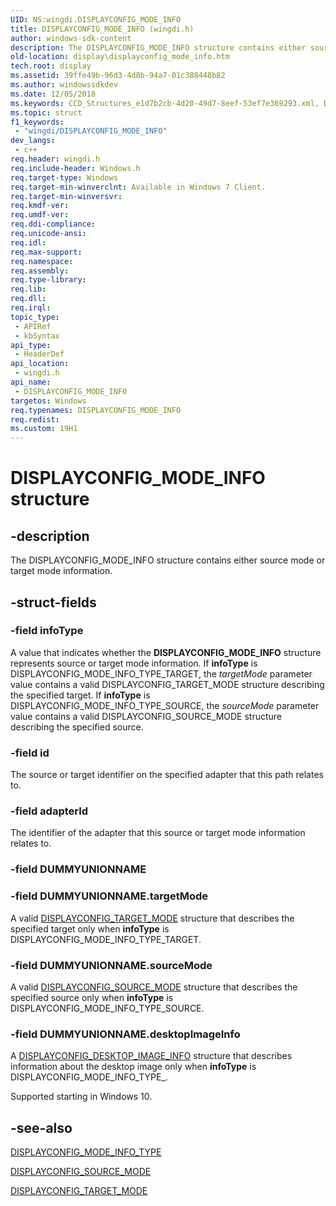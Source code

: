 ```yaml
---
UID: NS:wingdi.DISPLAYCONFIG_MODE_INFO
title: DISPLAYCONFIG_MODE_INFO (wingdi.h)
author: windows-sdk-content
description: The DISPLAYCONFIG_MODE_INFO structure contains either source mode or target mode information.
old-location: display\displayconfig_mode_info.htm
tech.root: display
ms.assetid: 39ffe49b-96d3-4d8b-94a7-01c388448b82
ms.author: windowssdkdev
ms.date: 12/05/2018
ms.keywords: CCD_Structures_e1d7b2cb-4d20-49d7-8eef-53ef7e369293.xml, DISPLAYCONFIG_MODE_INFO, DISPLAYCONFIG_MODE_INFO structure [Display Devices], display.displayconfig_mode_info, wingdi/DISPLAYCONFIG_MODE_INFO
ms.topic: struct
f1_keywords: 
 - "wingdi/DISPLAYCONFIG_MODE_INFO"
dev_langs:
 - c++
req.header: wingdi.h
req.include-header: Windows.h
req.target-type: Windows
req.target-min-winverclnt: Available in Windows 7 Client.
req.target-min-winversvr: 
req.kmdf-ver: 
req.umdf-ver: 
req.ddi-compliance: 
req.unicode-ansi: 
req.idl: 
req.max-support: 
req.namespace: 
req.assembly: 
req.type-library: 
req.lib: 
req.dll: 
req.irql: 
topic_type:
 - APIRef
 - kbSyntax
api_type:
 - HeaderDef
api_location:
 - wingdi.h
api_name:
 - DISPLAYCONFIG_MODE_INFO
targetos: Windows
req.typenames: DISPLAYCONFIG_MODE_INFO
req.redist: 
ms.custom: 19H1
---
```


# DISPLAYCONFIG_MODE_INFO structure


## -description


The DISPLAYCONFIG_MODE_INFO structure contains either source mode or target mode information.


## -struct-fields




### -field infoType

A value that indicates whether the <b>DISPLAYCONFIG_MODE_INFO</b> structure represents source or target mode information. If <b>infoType</b> is DISPLAYCONFIG_MODE_INFO_TYPE_TARGET, the <i>targetMode</i> parameter value contains a valid DISPLAYCONFIG_TARGET_MODE structure describing the specified target. If <b>infoType</b> is DISPLAYCONFIG_MODE_INFO_TYPE_SOURCE, the <i>sourceMode</i> parameter value contains a valid DISPLAYCONFIG_SOURCE_MODE structure describing the specified source. 


### -field id

The source or target identifier on the specified adapter that this path relates to.


### -field adapterId

The identifier of the adapter that this source or target mode information relates to.


### -field DUMMYUNIONNAME

 


### -field DUMMYUNIONNAME.targetMode

A valid <a href="https://docs.microsoft.com/windows/desktop/api/wingdi/ns-wingdi-displayconfig_target_mode">DISPLAYCONFIG_TARGET_MODE</a> structure that describes the specified target only when <b>infoType</b> is DISPLAYCONFIG_MODE_INFO_TYPE_TARGET.


### -field DUMMYUNIONNAME.sourceMode

A valid <a href="https://docs.microsoft.com/windows/desktop/api/wingdi/ns-wingdi-displayconfig_source_mode">DISPLAYCONFIG_SOURCE_MODE</a> structure that describes the specified source only when <b>infoType</b> is DISPLAYCONFIG_MODE_INFO_TYPE_SOURCE.


### -field DUMMYUNIONNAME.desktopImageInfo

A <a href="https://docs.microsoft.com/windows/desktop/api/wingdi/ns-wingdi-displayconfig_desktop_image_info">DISPLAYCONFIG_DESKTOP_IMAGE_INFO</a> structure that describes information about the desktop image only when <b>infoType</b> is DISPLAYCONFIG_MODE_INFO_TYPE_. 

Supported starting in Windows 10.


## -see-also




<a href="https://docs.microsoft.com/windows/desktop/api/wingdi/ne-wingdi-displayconfig_mode_info_type">DISPLAYCONFIG_MODE_INFO_TYPE</a>



<a href="https://docs.microsoft.com/windows/desktop/api/wingdi/ns-wingdi-displayconfig_source_mode">DISPLAYCONFIG_SOURCE_MODE</a>



<a href="https://docs.microsoft.com/windows/desktop/api/wingdi/ns-wingdi-displayconfig_target_mode">DISPLAYCONFIG_TARGET_MODE</a>
 

 

